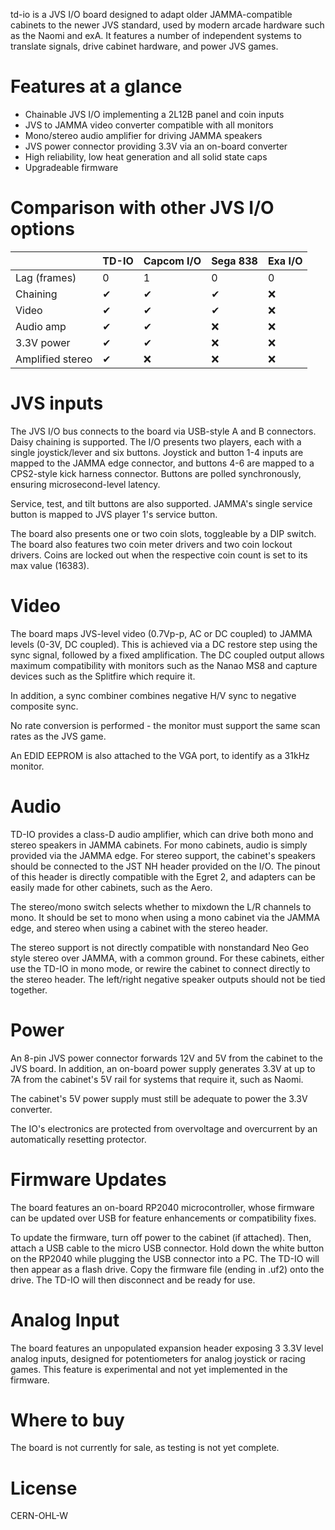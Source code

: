 td-io is a JVS I/O board designed to adapt older JAMMA-compatible cabinets to the newer JVS standard, used by modern arcade hardware such as the Naomi and exA. It features a number of independent systems to translate signals, drive cabinet hardware, and power JVS games.

# Features at a glance

* Chainable JVS I/O implementing a 2L12B panel and coin inputs
* JVS to JAMMA video converter compatible with all monitors
* Mono/stereo audio amplifier for driving JAMMA speakers
* JVS power connector providing 3.3V via an on-board converter
* High reliability, low heat generation and all solid state caps
* Upgradeable firmware

# Comparison with other JVS I/O options

|               | TD-IO   | Capcom I/O   | Sega 838   | Exa I/O |
| ------------- | ------- | ------------ | ---------- | ------- |
| Lag (frames)  | 0       | 1            | 0          | 0       |
| Chaining      | ✔ | ✔ | ✔ | ❌ |
| Video         | ✔ | ✔ | ✔ | ❌ |
| Audio amp     | ✔ | ✔ | ❌ | ❌ |
| 3.3V power    | ✔ | ✔ | ❌ | ❌ |
| Amplified stereo | ✔ | ❌ | ❌ | ❌ |

# JVS inputs

The JVS I/O bus connects to the board via USB-style A and B connectors. Daisy chaining is supported. The I/O presents two players, each with a single joystick/lever and six buttons. Joystick and button 1-4 inputs are mapped to the JAMMA edge connector, and buttons 4-6 are mapped to a CPS2-style kick harness connector. Buttons are polled synchronously, ensuring microsecond-level latency.

Service, test, and tilt buttons are also supported. JAMMA's single service button is mapped to JVS player 1's service button.

The board also presents one or two coin slots, toggleable by a DIP switch. The board also features two coin meter drivers and two coin lockout drivers. Coins are locked out when the respective coin count is set to its max value (16383).

# Video

The board maps JVS-level video (0.7Vp-p, AC or DC coupled) to JAMMA levels (0-3V, DC coupled). This is achieved via a DC restore step using the sync signal, followed by a fixed amplification. The DC coupled output allows maximum compatibility with monitors such as the Nanao MS8 and capture devices such as the Splitfire which require it.

In addition, a sync combiner combines negative H/V sync to negative composite sync.

No rate conversion is performed - the monitor must support the same scan rates as the JVS game.

An EDID EEPROM is also attached to the VGA port, to identify as a 31kHz monitor.

# Audio

TD-IO provides a class-D audio amplifier, which can drive both mono and stereo speakers in JAMMA cabinets. For mono cabinets, audio is simply provided via the JAMMA edge. For stereo support, the cabinet's speakers should be connected to the JST NH header provided on the I/O. The pinout of this header is directly compatible with the Egret 2, and adapters can be easily made for other cabinets, such as the Aero.

The stereo/mono switch selects whether to mixdown the L/R channels to mono. It should be set to mono when using a mono cabinet via the JAMMA edge, and stereo when using a cabinet with the stereo header.

The stereo support is not directly compatible with nonstandard Neo Geo style stereo over JAMMA, with a common ground. For these cabinets, either use the TD-IO in mono mode, or rewire the cabinet to connect directly to the stereo header. The left/right negative speaker outputs should not be tied together.

# Power

An 8-pin JVS power connector forwards 12V and 5V from the cabinet to the JVS board. In addition, an on-board power supply generates 3.3V at up to 7A from the cabinet's 5V rail for systems that require it, such as Naomi.

The cabinet's 5V power supply must still be adequate to power the 3.3V converter.

The IO's electronics are protected from overvoltage and overcurrent by an automatically resetting protector.

# Firmware Updates

The board features an on-board RP2040 microcontroller, whose firmware can be updated over USB for feature enhancements or compatibility fixes.

To update the firmware, turn off power to the cabinet (if attached). Then, attach a USB cable to the micro USB connector. Hold down the white button on the RP2040 while plugging the USB connector into a PC. The TD-IO will then appear as a flash drive. Copy the firmware file (ending in .uf2) onto the drive. The TD-IO will then disconnect and be ready for use.

# Analog Input

The board features an unpopulated expansion header exposing 3 3.3V level analog inputs, designed for potentiometers for analog joystick or racing games. This feature is experimental and not yet implemented in the firmware.

# Where to buy

The board is not currently for sale, as testing is not yet complete.

# License

CERN-OHL-W
